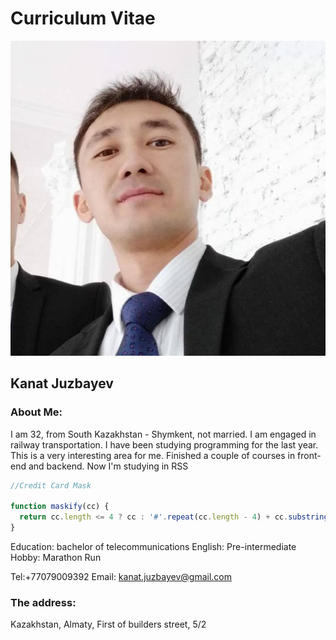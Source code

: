 # Curriculum Vitae

![Not suport img](./me.jpg)

## Kanat Juzbayev

### About Me:
I am 32, from South Kazakhstan - Shymkent, not married. I am engaged in railway transportation. I have been studying programming for the last year. This is a very interesting area for me. Finished a couple of courses in front-end and backend. Now I'm studying in RSS

```javascript
//Credit Card Mask

function maskify(cc) {
  return cc.length <= 4 ? cc : '#'.repeat(cc.length - 4) + cc.substring(cc.length - 4).toString();
}
```

Education: bachelor of telecommunications
English: Pre-intermediate
Hobby: Marathon Run

Tel:+77079009392
Email: kanat.juzbayev@gmail.com

### The address:
Kazakhstan, Almaty, First of builders street, 5/2
